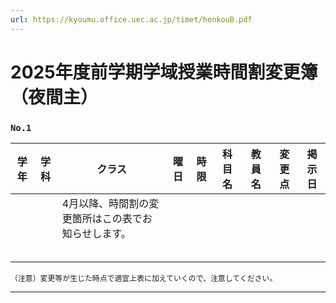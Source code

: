 ```yaml
---
url: https://kyoumu.office.uec.ac.jp/timet/henkouB.pdf
---
```


# 2025年度前学期学域授業時間割変更簿（夜間主）

### `No.1`


|学年|学科|クラス|曜日|時限|科 目 名|教 員 名|変 更 点|掲示日|
|---|---|---|---|---|---|---|---|---|
|||4月以降、時間割の変更箇所はこの表でお知らせします。|||||||
||||||||||
||||||||||
||||||||||
||||||||||
||||||||||

```
（注意）変更等が生じた時点で適宜上表に加えていくので、注意してください。

```

-----

